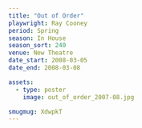 ```yaml
---
title: "Out of Order"
playwright: Ray Cooney
period: Spring
season: In House
season_sort: 240
venue: New Theatre
date_start: 2008-03-05
date_end: 2008-03-08

assets:
  - type: poster
    image: out_of_order_2007-08.jpg

smugmug: XdwpkT
---
```

